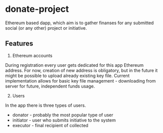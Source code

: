 # donate-project

Ethereum based dapp, which aim is to gather finanses for any submitted social (or any other) project or initiative. 

## Features

1. Ethereum accounts

During registration every user gets dedicated for this app Ethereum address. For now, creation of new address is obligatory, but in the future 
it might be possible to upload already existing key file. Current implementation allows for basic key file management - downloading from server 
for future, independent funds usage. 

2. Users 

In the app there is three types of users. 
- donator - probably the most popular type of user
- initiator - user who submits initiative to the system 
- executor - final recipient of collected 


